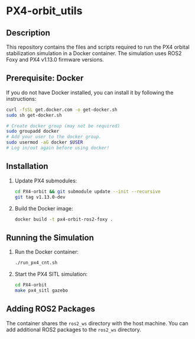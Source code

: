 
# PX4-orbit_utils

## Description
This repository contains the files and scripts required to run the PX4 orbital stabilization simulation in a Docker container. The simulation uses ROS2 Foxy and PX4 v1.13.0 firmware versions.


## Prerequisite: Docker

If you do not have Docker installed, you can install it by following the instructions: 
```sh
curl -fsSL get.docker.com -o get-docker.sh
sudo sh get-docker.sh
```
``` sh
# Create docker group (may not be required)
sudo groupadd docker
# Add your user to the docker group.
sudo usermod -aG docker $USER
# Log in/out again before using docker!
```

## Installation


1. Update PX4 submodules:
   ```sh
   cd PX4-orbit && git submodule update --init --recursive
   git tag v1.13.0-dev
   ```

2. Build the Docker image:
   ```sh
   docker build -t px4-orbit-ros2-foxy .
   ```

## Running the Simulation
1. Run the Docker container:
   ```sh
   ./run_px4_cnt.sh
   ```
2. Start the PX4 SITL simulation:
   ```sh
   cd PX4-orbit 
   make px4_sitl gazebo
   ```
## Adding ROS2 Packages
The container shares the `ros2_ws` directory with the host machine. You can add additional ROS2 packages to the `ros2_ws` directory.

